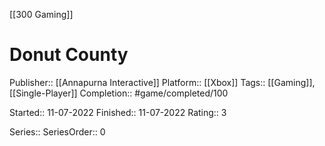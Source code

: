 [[300 Gaming]]

# Donut County

Publisher:: [[Annapurna Interactive]]
Platform:: [[Xbox]]
Tags:: [[Gaming]], [[Single-Player]]
Completion:: #game/completed/100 

Started:: 11-07-2022
Finished:: 11-07-2022
Rating:: 3

Series:: 
SeriesOrder:: 0